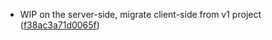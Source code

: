 
 -  WIP on the server-side, migrate client-side from v1 project ([f38ac3a71d0065f](https://github.com/BudWhiteStudying/l5r-mass-battle-tracker-reloaded/commit/f38ac3a71d0065f))


